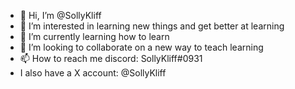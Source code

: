 - 👋 Hi, I’m @SollyKliff
- 👀 I’m interested in learning new things and get better at learning
- 🌱 I’m currently learning how to learn
- 💞️ I’m looking to collaborate on a new way to teach learning 
- 📫 How to reach me discord: SollyKliff#0931
- I also have a X account: @SollyKliff

<!---
SollyKliff/SollyKliff is a ✨ special ✨ repository because its `README.md` (this file) appears on your GitHub profile.
You can click the Preview link to take a look at your changes.
--->
